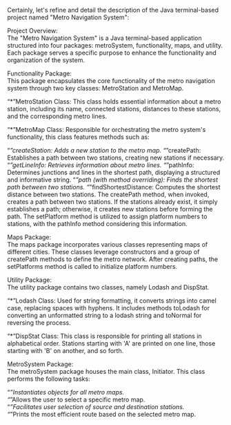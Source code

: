 
Certainly, let's refine and detail the description of the Java terminal-based project named "Metro Navigation System":<br>

Project Overview:<br>
The "Metro Navigation System" is a Java terminal-based application structured into four packages: metroSystem, functionality, maps, and utility. Each package serves a specific purpose to enhance the functionality and organization of the system.<br>

Functionality Package:<br>
This package encapsulates the core functionality of the metro navigation system through two key classes: MetroStation and MetroMap.<br>

“*”MetroStation Class: This class holds essential information about a metro station, including its name, connected stations, distances to these stations, and the corresponding metro lines.<br>

“*”MetroMap Class: Responsible for orchestrating the metro system's functionality, this class features methods such as:<br>

“*”createStation: Adds a new station to the metro map.
“*”createPath: Establishes a path between two stations, creating new stations if necessary.
“*”getLineInfo: Retrieves information about metro lines.
“*”pathInfo: Determines junctions and lines in the shortest path, displaying a structured and informative string.
“*”path (with method overriding): Finds the shortest path between two stations.
“*”findShortestDistance: Computes the shortest distance between two stations.
The createPath method, when invoked, creates a path between two stations. If the stations already exist, it simply establishes a path; otherwise, it creates new stations before forming the path. The setPlatform method is utilized to assign platform numbers to stations, with the pathInfo method considering this information.

Maps Package:<br>
The maps package incorporates various classes representing maps of different cities. These classes leverage constructors and a group of createPath methods to define the metro network. After creating paths, the setPlatforms method is called to initialize platform numbers.

Utility Package:<br>
The utility package contains two classes, namely Lodash and DispStat.

“*”Lodash Class: Used for string formatting, it converts strings into camel case, replacing spaces with hyphens. It includes methods toLodash for converting an unformatted string to a lodash string and toNormal for reversing the process.

“*”DispStat Class: This class is responsible for printing all stations in alphabetical order. Stations starting with 'A' are printed on one line, those starting with 'B' on another, and so forth.

MetroSystem Package:<br>
The metroSystem package houses the main class, Initiator. This class performs the following tasks:

“*”Instantiates objects for all metro maps.<br>
“*”Allows the user to select a specific metro map.<br>
“*”Facilitates user selection of source and destination stations.<br>
“*”Prints the most efficient route based on the selected metro map.<br>
